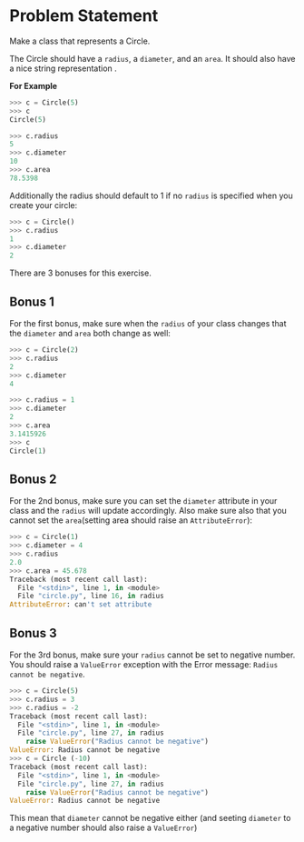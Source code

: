 # Problem Statement

Make a class that represents a Circle. 

The Circle should have a `radius`, a `diameter`, and an `area`. It should also have a nice string representation . 

**For Example**

```python
>>> c = Circle(5)
>>> c
Circle(5)

>>> c.radius
5
>>> c.diameter
10
>>> c.area
78.5398
```

Additionally the radius should default to $1$ if no `radius` is specified when you create your circle:

```python
>>> c = Circle()
>>> c.radius
1
>>> c.diameter
2
```

There are $3$ bonuses for this exercise. 

## Bonus 1

For the first bonus, make sure when the `radius` of your class changes that the `diameter` and `area` both change as well: 

```python
>>> c = Circle(2)
>>> c.radius
2
>>> c.diameter
4

>>> c.radius = 1
>>> c.diameter
2
>>> c.area
3.1415926
>>> c
Circle(1)
```

## Bonus 2

For the 2nd bonus, make sure you can set the `diameter` attribute in your class and the `radius` will update accordingly. Also make sure also that you cannot set the `area`(setting area should raise an `AttributeError`):

```python
>>> c = Circle(1)
>>> c.diameter = 4
>>> c.radius
2.0
>>> c.area = 45.678
Traceback (most recent call last):
  File "<stdin>", line 1, in <module>
  File "circle.py", line 16, in radius
AttributeError: can't set attribute
```

## Bonus 3
For the 3rd bonus, make sure your `radius` cannot be set to negative number. You should raise a `ValueError` exception with the Error message: `Radius cannot be negative`. 

```python
>>> c = Circle(5)
>>> c.radius = 3
>>> c.radius = -2
Traceback (most recent call last):
  File "<stdin>", line 1, in <module>
  File "circle.py", line 27, in radius
    raise ValueError("Radius cannot be negative")
ValueError: Radius cannot be negative
>>> c = Circle (-10)
Traceback (most recent call last):
  File "<stdin>", line 1, in <module>
  File "circle.py", line 27, in radius
    raise ValueError("Radius cannot be negative")
ValueError: Radius cannot be negative
```
This mean that `diameter` cannot be negative either (and seeting `diameter` to a negative number should also raise a `ValueError`)